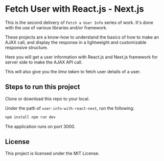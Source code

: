 # Fetch User with React.js - Next.js

This is the second delivery of `Fetch a User Info` series of work. It's done with the use of various libraries and/or framework.

These projects are a know-how to understand the basics of how to make an AJAX call, and display the response in a lightweight and customizable responsive structure.

Here you will get a user information with React.js and Next.js framework for server side to make the AJAX API call.

This will also give you the _time taken_ to fetch user details of a user.

## Steps to run this project

Clone or download this repo to your local.

Under the path of `user-info-with-react-next`, run the following:

```html
npm install npm run dev
```

The application runs on port 3000.

## License

This project is licensed under the MIT License.
